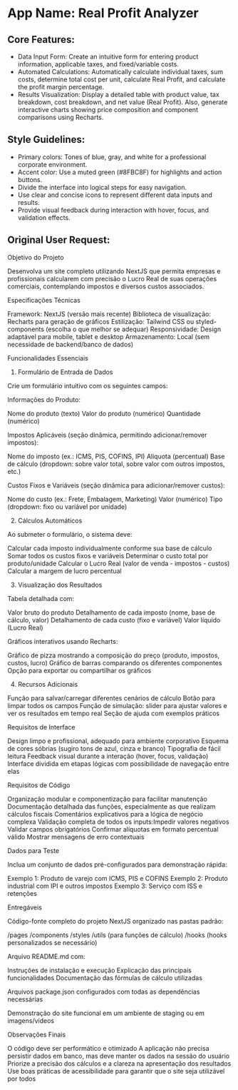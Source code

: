 # **App Name**: Real Profit Analyzer

## Core Features:

- Data Input Form: Create an intuitive form for entering product information, applicable taxes, and fixed/variable costs.
- Automated Calculations: Automatically calculate individual taxes, sum costs, determine total cost per unit, calculate Real Profit, and calculate the profit margin percentage.
- Results Visualization: Display a detailed table with product value, tax breakdown, cost breakdown, and net value (Real Profit). Also, generate interactive charts showing price composition and component comparisons using Recharts.

## Style Guidelines:

- Primary colors: Tones of blue, gray, and white for a professional corporate environment.
- Accent color: Use a muted green (#8FBC8F) for highlights and action buttons.
- Divide the interface into logical steps for easy navigation.
- Use clear and concise icons to represent different data inputs and results.
- Provide visual feedback during interaction with hover, focus, and validation effects.

## Original User Request:
Objetivo do Projeto

Desenvolva um site completo utilizando NextJS que permita empresas e profissionais calcularem com precisão o Lucro Real de suas operações comerciais, contemplando impostos e diversos custos associados.

Especificações Técnicas

Framework: NextJS (versão mais recente)
Biblioteca de visualização: Recharts para geração de gráficos
Estilização: Tailwind CSS ou styled-components (escolha o que melhor se adequar)
Responsividade: Design adaptável para mobile, tablet e desktop
Armazenamento: Local (sem necessidade de backend/banco de dados)

Funcionalidades Essenciais

1. Formulário de Entrada de Dados

Crie um formulário intuitivo com os seguintes campos:

Informações do Produto:

Nome do produto (texto)
Valor do produto (numérico)
Quantidade (numérico)


Impostos Aplicáveis (seção dinâmica, permitindo adicionar/remover impostos):

Nome do imposto (ex.: ICMS, PIS, COFINS, IPI)
Alíquota (percentual)
Base de cálculo (dropdown: sobre valor total, sobre valor com outros impostos, etc.)


Custos Fixos e Variáveis (seção dinâmica para adicionar/remover custos):

Nome do custo (ex.: Frete, Embalagem, Marketing)
Valor (numérico)
Tipo (dropdown: fixo ou variável por unidade)

2. Cálculos Automáticos

Ao submeter o formulário, o sistema deve:

Calcular cada imposto individualmente conforme sua base de cálculo
Somar todos os custos fixos e variáveis
Determinar o custo total por produto/unidade
Calcular o Lucro Real (valor de venda - impostos - custos)
Calcular a margem de lucro percentual

3. Visualização dos Resultados

Tabela detalhada com:

Valor bruto do produto
Detalhamento de cada imposto (nome, base de cálculo, valor)
Detalhamento de cada custo (fixo e variável)
Valor líquido (Lucro Real)


Gráficos interativos usando Recharts:

Gráfico de pizza mostrando a composição do preço (produto, impostos, custos, lucro)
Gráfico de barras comparando os diferentes componentes
Opção para exportar ou compartilhar os gráficos

4. Recursos Adicionais

Função para salvar/carregar diferentes cenários de cálculo
Botão para limpar todos os campos
Função de simulação: slider para ajustar valores e ver os resultados em tempo real
Seção de ajuda com exemplos práticos

Requisitos de Interface

Design limpo e profissional, adequado para ambiente corporativo
Esquema de cores sóbrias (sugiro tons de azul, cinza e branco)
Tipografia de fácil leitura
Feedback visual durante a interação (hover, focus, validação)
Interface dividida em etapas lógicas com possibilidade de navegação entre elas

Requisitos de Código

Organização modular e componentização para facilitar manutenção
Documentação detalhada das funções, especialmente as que realizam cálculos fiscais
Comentários explicativos para a lógica de negócio complexa
Validação completa de todos os inputs:Impedir valores negativos
Validar campos obrigatórios
Confirmar alíquotas em formato percentual válido
Mostrar mensagens de erro contextuais

Dados para Teste

Inclua um conjunto de dados pré-configurados para demonstração rápida:

Exemplo 1: Produto de varejo com ICMS, PIS e COFINS
Exemplo 2: Produto industrial com IPI e outros impostos
Exemplo 3: Serviço com ISS e retenções

Entregáveis

Código-fonte completo do projeto NextJS organizado nas pastas padrão:

/pages
/components
/styles
/utils (para funções de cálculo)
/hooks (hooks personalizados se necessário)


Arquivo README.md com:

Instruções de instalação e execução
Explicação das principais funcionalidades
Documentação das fórmulas de cálculo utilizadas


Arquivos package.json configurados com todas as dependências necessárias


Demonstração do site funcional em um ambiente de staging ou em imagens/vídeos

Observações Finais

O código deve ser performático e otimizado
A aplicação não precisa persistir dados em banco, mas deve manter os dados na sessão do usuário
Priorize a precisão dos cálculos e a clareza na apresentação dos resultados
Use boas práticas de acessibilidade para garantir que o site seja utilizável por todos
  